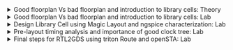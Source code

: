 <details>
  <summary> Good floorplan Vs bad floorplan and introduction to library cells: Theory</summary>
  <br>

  * First step in physical design is defining `width (W)` and `height (H)` of `Core` and `Die`

  ![image](https://github.com/user-attachments/assets/27eac35f-3fa5-4303-a4a1-553cdba608c3)

* Example to idwntify width and height
  * Let us consider the following netlist

![image](https://github.com/user-attachments/assets/c5b4ebf9-7e8b-44f3-9488-a9f24a7c9f50)

* Let us convert the highlighted symbols into physical dimension.

![image](https://github.com/user-attachments/assets/76b44ace-d8b7-492f-a3a5-d26e563a5570)

* Let us assume the rough dimensions

![image](https://github.com/user-attachments/assets/b2e27a71-8cdf-4565-bd99-6b5909c5983f)
![image](https://github.com/user-attachments/assets/597ca830-35b9-4eb7-b9f2-edbe2929b51f)

* What is `Core` and `Die` section of Chip?

  * `Core`: It is the section of the chip where the fundamental logic of the design is placed.
  * `Die`: It consists of a core, is small semiconductor material specimen on which the fundamental circuit is fabricated.

![image](https://github.com/user-attachments/assets/f3d47a2c-c9bb-4a10-b218-f4307b775eec)
![image](https://github.com/user-attachments/assets/b83ca9d2-7a81-4359-ad6e-9f8338ad9837)

* To arrive at dimensions place all the logic cells inside the core

![image](https://github.com/user-attachments/assets/d31349f4-1c91-4348-aab2-dac76482dd33)
![image](https://github.com/user-attachments/assets/64aa696a-e586-4cc6-8abf-2b3f3e875b09)
![image](https://github.com/user-attachments/assets/8f4e2711-79dd-46c5-98ed-aed3863427ee)

* In this case `utilization factor = 1`
  
</details>


<details>
  <summary>Good floorplan Vs bad floorplan and introduction to library cells: Lab </summary>
<br>
  
#### Just go to to the location given in the screenshot and try to open the readme file

![image](https://github.com/user-attachments/assets/09b4e8dc-9cc0-4e8b-b5ef-125929b1b426)

#### README.md file by giving the command less README.md: Here you can see the variables required for each stage, these variables are noting but switches

![image](https://github.com/user-attachments/assets/db8fc66e-ae66-4ad2-9c1b-1bb486683e45)

#### To see the default settings of the floorplan type the following command

#### less floorplan.tcl

#### In the screenshot FP_IO_MODE 1 indicates that the pins are positioned randomly around the core but at equi distant for zero they will not be at equi distant

![image](https://github.com/user-attachments/assets/12933317-3809-4277-afd3-566afcb27335)

#### less config.tcl: shows design name, clock period etc

![image](https://github.com/user-attachments/assets/3ce7b835-5017-4305-8006-f5009edb62ef)

#### To run the floor plan just give the command as run_floorplan

![aspectratioo](https://github.com/VijayalaxmiSKumbhar/VSD-SoC-Design-Program/assets/170864002/a8abead7-877d-4aca-825a-860c3f8dc6f3)

![floorplan](https://github.com/VijayalaxmiSKumbhar/VSD-SoC-Design-Program/assets/170864002/cf5c3f91-6a1b-4bcb-91d6-9f948a698f81)

![1dieaarea](https://github.com/VijayalaxmiSKumbhar/VSD-SoC-Design-Program/assets/170864002/429b50f4-6d1a-4833-8c19-b78b1481d945)

#### default parameters set for floorplan in openlane

![image](https://github.com/user-attachments/assets/cb6d9c56-2ff3-4701-b490-4b4d4be5d869)

#### logs/floorplan/

![image](https://github.com/user-attachments/assets/42725de1-0913-4281-98a9-5921d53eb1dd)

#### ioPlacer.log

![image](https://github.com/user-attachments/assets/aa1b3bc6-12d0-4b36-800f-c3435812c074)

![image](https://github.com/user-attachments/assets/3122ac0c-7435-4ae3-908a-4485af0d73d8)

#### def file: design exchange format

![image](https://github.com/user-attachments/assets/d454d048-4c93-4cfe-b56d-f37ff41edda5)

#### beginning of def file is diearea

![image](https://github.com/user-attachments/assets/a55c59ac-9ce0-4970-9826-3381e0069a15)

![image](https://github.com/user-attachments/assets/31d96e7c-b548-4ad2-9a5b-b02977cc4692)

#### Press s and v to fit it on screen properly

![image](https://github.com/user-attachments/assets/f5c6b1c7-e9e5-4c81-bd97-f91646c2d2f4)

![image](https://github.com/user-attachments/assets/1e31bcb4-ebb7-437f-9a99-366d76de6328)

#### move the cursor on particular object and then press s

#### go to tkcon main and type what it will show the details as in the screenshot

![image](https://github.com/user-attachments/assets/06538254-9343-49e2-bb8e-95cd7b83ea84)

#### `cd Desktop/work/tools/openlane_working_dir/openlane`

#### git clone `https://github.com/nickson-jose/vsdstdcelldesign`

![10](https://github.com/VijayalaxmiSKumbhar/VSD-SoC-Design-Program/assets/170864002/46645870-db68-4a72-8829-a900744dcd50)

#### Various files in vsdstdcelldesign

![image](https://github.com/user-attachments/assets/ec21011e-cd72-43af-857b-dc43fcf9f064)

#### tech file

![image](https://github.com/user-attachments/assets/1cfe424e-d118-44e5-9fdb-a6fff86b2de2)

#### copying the sky130A.tech file

![image](https://github.com/user-attachments/assets/135f44aa-d471-404c-8b14-70a3e4dadf94)

#### After copying the file will be seen as given in the screenshot

![image](https://github.com/user-attachments/assets/1145bf1c-8364-4f53-9e7c-bd71c0987487)

</details>

<details>
  <summary>Design Library Cell using Magic Layout and ngspice characterization: Lab</summary>
  <br>
  
## Inverter in magic

![image](https://github.com/user-attachments/assets/3fa8b21b-038d-4ec2-85bb-d548212d552f)

#### press s & V to fit on screen properly

![image](https://github.com/user-attachments/assets/10f9f197-ca75-4fe5-a9f8-bd6b81944874)

#### what in tkcon tells highlighted portion, so here NMOS is identified

![image](https://github.com/user-attachments/assets/b7b14fb4-70f1-4425-9a84-d30a008dd39b)

#### PMOS is identified

![image](https://github.com/user-attachments/assets/20943225-513a-4192-8028-17edf13ffe91)

#### In magic to see whether two different parts of the circuit are connected press s two times

#### first time press: the area where the cursor is highlighted

![image](https://github.com/user-attachments/assets/c88e01f1-7878-40bd-a841-9332c12ed11b)


#### second time press:the area where it is connected gets highlighted

![image](https://github.com/user-attachments/assets/c03bb8c0-566a-4e1f-bc60-fb4d1ee97fbc)

#### extract on spice

![image](https://github.com/user-attachments/assets/3b3808b4-d487-4d7a-8a4f-bbc74295f80d)

#### spice file has been created

![image](https://github.com/user-attachments/assets/dbe87655-b6df-4ca8-a65e-d33016a3090e)

#### Let us see what is inside this spice file by giving the command vim sky130_inv.spice

![image](https://github.com/user-attachments/assets/db164868-3b01-41f4-88ed-980b77650c3b)

#### edited spice file

![image](https://github.com/user-attachments/assets/71d34498-ef4b-4dd8-8254-223e999ddc1d)

#### To simulate the spice file give the command ngspice sky130_inv.spice

![image](https://github.com/user-attachments/assets/9bb9f34a-1b7e-4509-a9c6-3af0160ff43f)

#### To see the plot give the command as plot y vs time a

![image](https://github.com/user-attachments/assets/f8e17bb9-d30d-4d99-aefe-8ea98f87f2f7)

#### To remove the spikes in the output waveform we will change the load capactice value to 2fF

![image](https://github.com/user-attachments/assets/8e896688-1e6b-48ec-907b-6c0d127f5a61)

## 20% Screenshots

![image](https://github.com/user-attachments/assets/66b776dd-f78d-487b-a15d-8895199c6607)

![image](https://github.com/user-attachments/assets/874689f3-07fa-4d4a-a991-97168bab0198)

## 80% screenshots

![image](https://github.com/user-attachments/assets/3cf3d08e-989e-45b1-b72a-7cb9a47e16eb)

![image](https://github.com/user-attachments/assets/b6f9e2f3-65e6-464d-a394-d66d55c989d1)

#### Rise time= 2.24608e-09 - 2.18196e-09=0.06412 nS

## Now let us calculate the propogation delay

## 50% screenshots

![image](https://github.com/user-attachments/assets/82afc187-6152-436e-856f-cd1c43850e18)

![image](https://github.com/user-attachments/assets/eb6f65af-2cfc-47e4-a476-6ee78ba92e53)

#### cell rise delay = 2.21183e-09 - 2.15108e-09 = 0.06075 nS

#### Problems in DRC

![image](https://github.com/user-attachments/assets/80db1b8f-04e9-4647-822f-cb97841d16f7)

![drc2](https://github.com/user-attachments/assets/54bfd2b3-ebc1-46ab-8f4d-321b6aa3f614)

![drc2magicrc](https://github.com/user-attachments/assets/c15139d4-6d52-4f4c-94a7-76f03afa9433)

![drc3](https://github.com/user-attachments/assets/dcfe3628-efde-4099-afeb-b18c0d6d602e)

![drc4](https://github.com/user-attachments/assets/c98fd132-e9cb-46f5-8d83-c1ec1832c3c6)

![drc5](https://github.com/user-attachments/assets/01e69edb-1a0f-46b8-be42-74310cdf0a2c)

![drc6](https://github.com/user-attachments/assets/16c92828-94ce-4c28-866c-a0b57516f21e)

![drc7](https://github.com/user-attachments/assets/cd878889-528d-425a-bcf5-ed7814f58143)

![drc8](https://github.com/user-attachments/assets/7a8df255-4e2d-4709-bbd5-0c6fc27cbe2e)

![drc9](https://github.com/user-attachments/assets/62b27f17-829d-47a3-80da-a3f613fbe106)

![drc10](https://github.com/user-attachments/assets/b30ab77c-dbc0-424c-aa3f-0c655801955b)

![drc11](https://github.com/user-attachments/assets/6ffd74e5-d202-439e-8bfd-f547ce0d2894)

![drc12](https://github.com/user-attachments/assets/78fd13db-2dff-4edd-be0c-3c0d57719b88)

![drc13](https://github.com/user-attachments/assets/adb65618-e748-4191-964a-b9f39be0a8c3)

![drc14](https://github.com/user-attachments/assets/8306a760-47cc-4ffb-96c1-cf02bfeeba20)

![drc15](https://github.com/user-attachments/assets/84129c87-ad3e-430c-add6-725e9c130b95)

![drc16](https://github.com/user-attachments/assets/e45491f4-adcb-45b7-990a-2900b1757a28)


# extracting lef file out of .mag file

#### less tracks.info: tracks are basicaaly used during routing stage

![image](https://github.com/user-attachments/assets/13a0078d-6b01-4e26-869f-3729d7f22291)

</details>


<details>
  <summary>Pre-layout timing analysis and importance of good clock tree: Lab</summary>
  <br>
  
#### Each of the tracks are placed at 0.46 along horizontal direction. Similarly for y direction 0.34

#### for every layer there is x and y direction

![image](https://github.com/user-attachments/assets/3cb49fbe-5f97-4cb0-8ef2-b0d2d37f77c6)

#### grid dimensions

![image](https://github.com/user-attachments/assets/356dd412-37cc-4c73-aaf8-4816bbfa5d25)

#### width of the standard cell must be odd multiples of xpitch

#### creating a port

#### select a particular region and then go to edit click on text to make the changes

![image](https://github.com/user-attachments/assets/ede1d061-b743-4fcd-9cfe-96a201fea458)

#### port class and port use

#### what will tell you to which layer it is attached, port name, signal etc

![image](https://github.com/user-attachments/assets/0bc83188-34e4-45d2-87ec-b9c7deb93532)

#### once this is done we are ready to extract the lef file

#### save the file as sky130_vsdinv.mag

![image](https://github.com/user-attachments/assets/82bffb63-b5a0-4307-b802-5f8fcfe475d9)

#### lef write

![image](https://github.com/user-attachments/assets/0023a960-8391-42eb-af79-6f4c4d6c134f)

#### type the following commands to open the lef file

![image](https://github.com/user-attachments/assets/87a68d3f-aa81-46b5-a163-efaaf38d01ec)

![image](https://github.com/user-attachments/assets/283da182-302c-4a5a-8eef-6d11ce9e7cdf)

#### plug this lef file into our picorv32a

![image](https://github.com/user-attachments/assets/b542a447-3dd5-4a7f-911d-020fd1442194)

#### copying lef file into src

![image](https://github.com/user-attachments/assets/7efa90b8-7327-406d-b3da-b31fcbd28ecc)

#### The lef file has been included

![image](https://github.com/user-attachments/assets/751a16b0-376d-4f93-bace-2b7b60dd1793)

#### less sky130_fd_sc_hd__typical.lib

![image](https://github.com/user-attachments/assets/115aa230-cb68-4132-bdc6-c81f7527868b)


![image](https://github.com/user-attachments/assets/0e052742-44fe-49ea-88e4-24245c1a185f)

#### src will be having lef file as well as library

![image](https://github.com/user-attachments/assets/29f3947c-a431-453f-ac29-7c04b5c11a6d)

![image](https://github.com/user-attachments/assets/b9b7a038-2700-429c-a33b-ec85b7b70e90)

#### now modify config.tcl

![image](https://github.com/user-attachments/assets/ff25f623-fdcd-4875-8b11-d0c1e7854481)



#### overwrite will take the new values defined in config.tcl

![image](https://github.com/user-attachments/assets/85ef28c4-798d-452b-8656-e5847cbb9235)

![image](https://github.com/user-attachments/assets/fc899c11-24f8-4c4b-ac3e-154425d5392d)

#### Additional steps

![image](https://github.com/user-attachments/assets/4f5cb375-cc59-4444-af07-3d83cf08b0ef)


#### mapping our custom vsd inverter 

![image](https://github.com/user-attachments/assets/177a2f1c-572d-428d-ba91-bcf72b67143d)

![image](https://github.com/user-attachments/assets/92118c9c-ef43-412e-b22b-85d3fb476b20)

#### Synthesis is successful. In the screenshot wns is maximum slack and tns is total negative slack

![image](https://github.com/user-attachments/assets/1671895d-e040-4686-af75-40cd09d51f84)

#### Commands to reduce slack

![image](https://github.com/user-attachments/assets/45ec2679-59c5-4d79-bcc3-b28a015488b1)

#### Now slack has been reduced

![image](https://github.com/user-attachments/assets/1c4d9e6e-b553-495c-9176-7657418ed76b)

#### run_floorplan

![image](https://github.com/user-attachments/assets/dab08b19-824e-4486-8e1d-ececdf035e97)

#### Since the flow is failed as shown in the above screenshot, run the following commands

```
* init_floorplan
* place_io
* tap_decap_or

```

![image](https://github.com/user-attachments/assets/906a335d-6260-455f-9a10-8ee6ce0f8335)

#### run_placement

![image](https://github.com/user-attachments/assets/23348c6a-9884-4993-877e-81841925c3f7)

#### load placement def in magic

![image](https://github.com/user-attachments/assets/d400ab23-0ace-4f69-ad55-077bccfe9e57)

#### placement def in magic

![image](https://github.com/user-attachments/assets/ea2ea4a1-a677-4cfe-8c97-d3a411ee34a7)

![image](https://github.com/user-attachments/assets/9345aa08-80d7-4500-93c7-4f384e7e7be3)

#### sky130_vsdinv

![image](https://github.com/user-attachments/assets/49248642-cd11-49d0-aa37-9f63a6275659)

#### search for sky130_vsdinv and then expand

![image](https://github.com/user-attachments/assets/20c8f094-cd0d-4ff5-9270-2187a7cf9f45)

#### pre_sta.conf

#### pre_sta.conf file

![image](https://github.com/user-attachments/assets/abd5f1ca-7df1-48da-b2e1-44d72b73d429)

#### my_base.sdc file

![image](https://github.com/user-attachments/assets/79d56dbf-858a-4913-9caa-c60b3c4114af)

#### execution of sta pre_sta.conf

![image](https://github.com/user-attachments/assets/a8d9f2eb-d66e-4142-8cfe-a91db467347f)

![image](https://github.com/user-attachments/assets/7cb31fd3-f797-4128-b747-ad17ddf068a4)


![image](https://github.com/user-attachments/assets/b65e6819-0f33-4fd6-a63b-d42586bd5d70)

#### reduce fanout and do the synthesis again

#### follow the commands given in screenshot

![image](https://github.com/user-attachments/assets/8621a0a5-2612-4c0e-b469-88f0936ab673)

![image](https://github.com/user-attachments/assets/3a39a252-0c73-4ff7-8aa7-c583ff2f2c16)

#### run the sta pre_sta.conf

![image](https://github.com/user-attachments/assets/fec2902f-884e-4a1a-a2e6-cdc01f0b328b)

![image](https://github.com/user-attachments/assets/24102bf8-4939-46fd-86dc-c067e0816a70)

#### pre_sta.conf: Configuration file on which we will be doing Prelayout timing analysis

![image](https://github.com/user-attachments/assets/2dcca01c-0f20-49cd-9391-4212663ffcf6)

#### Let us see the contents of this file 

![image](https://github.com/user-attachments/assets/88a8e65a-e2a4-4004-b176-a76897e83d95)

![image](https://github.com/user-attachments/assets/f3181649-8827-4797-841b-53e91a39d5b3)

#### Do sta pre_sta.conf

![image](https://github.com/user-attachments/assets/37fb086f-4292-4181-8ab1-e86c1a86fe13)


## Hold analysis come into picture after CTS. Let us check set up analysis

#### Optimize the fanout value

#### Let us see the fanout value

![image](https://github.com/user-attachments/assets/8c29ce40-67b9-490e-9fc2-9ce63cbdd6bd)

![image](https://github.com/user-attachments/assets/c9ad7e63-a864-4047-9627-315200009448)

#### Choose the optimum value of fanout value
#### set the fanout value to 4 and run the synthesis again

 ![image](https://github.com/user-attachments/assets/26691fb4-3d2f-4b63-ad01-e82c8539a052)

![image](https://github.com/user-attachments/assets/169b303b-c45b-4934-bd3f-3bf7b05f45b1)

#### Net having huge delay

![image](https://github.com/user-attachments/assets/9893474c-df45-478f-b71c-4f2e9a91a5f9)

#### Now run the following commands

![image](https://github.com/user-attachments/assets/11207a05-8f5a-49a6-8253-933dd4e1e3b0)

#### upsizing the cell reduces the delay

#### help write_verilog

![image](https://github.com/user-attachments/assets/b1ea00a4-9419-4f0d-9b0d-825a7e7c4f9f)

#### Now objective is to replace the synthesis file with modified one

![image](https://github.com/user-attachments/assets/5801a876-19c6-4a56-ba43-7ef2ded528a9)

#### This will over write the current verilog file

![image](https://github.com/user-attachments/assets/1efef009-60d5-4e83-9c95-0961401b3683)

#### The file has been modofied with 15/Sept/2024 earlier it was created on 11/Sept/2024

![image](https://github.com/user-attachments/assets/cab9844e-f3f0-44ed-96a7-57ad4bfc017e)

![orgate](https://github.com/user-attachments/assets/1da6e515-c153-49de-8cce-5004bd312da4)

![orgate2](https://github.com/user-attachments/assets/5e0a8bcb-302f-4405-8827-1947e686ccfa)

![slack](https://github.com/user-attachments/assets/2ffde198-9ad9-48c9-bf60-6e5c0bf30a00)

![customtimingreport](https://github.com/user-attachments/assets/1f91fd93-5115-4abf-93b2-fe8cc3d912fa)

![updatevariablessynthesis](https://github.com/user-attachments/assets/d8870f37-74a1-46f4-a114-097d9dd9b9ad)

![runfloorplan](https://github.com/user-attachments/assets/f7779e78-b671-4f42-a067-6e3449d320d1)

![tapdecap](https://github.com/user-attachments/assets/7f98096a-1e11-4213-91b0-64cbea0c979e)

![runplacement](https://github.com/user-attachments/assets/79b9b74e-260a-46df-83ef-798dfddb1077)

![cts](https://github.com/user-attachments/assets/ba866a37-807d-45e2-a771-4a6a96e43c5f)

![cts2](https://github.com/user-attachments/assets/8cdd89ea-ca45-4b90-b91a-28ddfbc3cc0b)

## openroad

![openroad](https://github.com/user-attachments/assets/899238af-b4d6-4d66-902a-f673acf6c62a)

![reportchecks](https://github.com/user-attachments/assets/e9fca8f7-90a4-4b15-b4d3-0c435a29f02f)


![reportchecks1](https://github.com/user-attachments/assets/2376c6e7-512f-4c91-950c-97ea777da95a)

![clkbuff](https://github.com/user-attachments/assets/7dd93e1e-9755-4ffc-bfc9-d7675b52e0b2)

![insertingclkbuf1](https://github.com/user-attachments/assets/db78ad3e-7e2d-46c0-a63a-06bfa9d35489)

![setuphold](https://github.com/user-attachments/assets/2b67e96d-7431-45db-8eff-9d472eed8ff7)

</details>

<details>
  <summary>Final steps for RTL2GDS using triton Route and openSTA: Lab</summary>
  <br>

## Power Distribution Network

![pdngen](https://github.com/user-attachments/assets/22901949-2a5d-49dc-a18d-44abd5775dfa)

![pdnsuccessful](https://github.com/user-attachments/assets/ac0f0572-b938-432b-a301-1368e20d3b35)

![pdndef](https://github.com/user-attachments/assets/2976c237-f3a9-45ae-b414-e72ffa037a8f)

![pdndef1](https://github.com/user-attachments/assets/4936a6a3-c1cf-4a92-8fa4-533db12f6a60)

![pdndef2](https://github.com/user-attachments/assets/cb1b55f4-11d0-4e5d-9a0b-1e2a857e473e)

![pdndef3](https://github.com/user-attachments/assets/d1e16d8b-3c45-4ada-b97f-a8138a679532)

![routing](https://github.com/user-attachments/assets/04d45a71-5a91-4def-a94b-9620a4aa6774)

![routing1](https://github.com/user-attachments/assets/bd1bc0cb-192f-4fe6-a09a-4c414f82df3e)

![routing2](https://github.com/user-attachments/assets/8ebfe671-adc4-4d05-aaca-5dbd5e87b9f8)

![routing3](https://github.com/user-attachments/assets/67378d71-088f-4e7e-ae3d-5f506cd2836f)

![routeddef](https://github.com/user-attachments/assets/3f582104-e31a-41b9-ac52-978d0236bea8)

![routeddef1](https://github.com/user-attachments/assets/c5042468-311e-479a-963e-631086e98164)

![routeddef2](https://github.com/user-attachments/assets/a248f818-a92a-4285-8078-6558a4bca7d9)

![laststep1](https://github.com/user-attachments/assets/db025b85-d39c-4a52-99bb-580175991869)

![laststep2](https://github.com/user-attachments/assets/006c37e0-5f48-40fe-9c1f-373d06d75118)

![laststep3](https://github.com/user-attachments/assets/7700637f-3e87-460f-9d91-19fd3ca1e4b7)

![laststep4](https://github.com/user-attachments/assets/d18bd42b-2043-479c-b0d4-b5162dde0893)

![laststep5](https://github.com/user-attachments/assets/d5d3d6b7-c074-4f5b-8337-89402354027b)


## Certificate

![image](https://github.com/user-attachments/assets/bb73341a-b682-4dc1-9b42-49db67726836)












Acknowledgements

Kunal Ghosh, Co-founder VSD Coporation Private Limited.

Nickson P Jose, Physical Design Engineer, Intel Corporation.

R. Timothy Edwards, Senior Vice President of Analog and Design, efabless Corporation.
</details>



